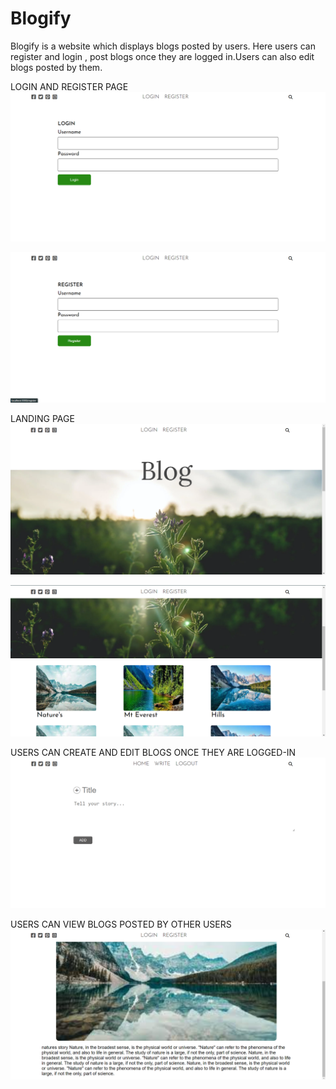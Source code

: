 # Blogify

Blogify is a website which displays blogs posted by users. Here users can register and login , post blogs once they are logged in.Users can also edit blogs posted by them.

LOGIN AND REGISTER PAGE
 ![Image 1](https://github.com/piyushpatil4270/Blogify/blob/master/client/src/images/Screenshot%20(19)copy.png) 

 
 ![Image 2](https://github.com/piyushpatil4270/Blogify/blob/master/client/src/images/Screenshot%20(20)copy.png) 
 

 LANDING PAGE
 ![Image 3](https://github.com/piyushpatil4270/Blogify/blob/master/client/src/images/Screenshot%20(15)copy.png) 
 
 
 ![Image 4](https://github.com/piyushpatil4270/Blogify/blob/master/client/src/images/Screenshot%20(16)copy.png)
 

 USERS CAN CREATE AND EDIT BLOGS ONCE THEY ARE LOGGED-IN 
 ![Image 5](https://github.com/piyushpatil4270/Blogify/blob/master/client/src/images/Screenshot%20(21)copy.png) 
 

USERS CAN VIEW BLOGS POSTED BY OTHER USERS
 ![Image 6](https://github.com/piyushpatil4270/Blogify/blob/master/client/src/images/Screenshot%20(18)copy.png) 
 


